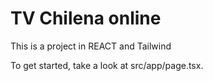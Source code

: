 # TV Chilena online

This is a project in REACT and Tailwind

To get started, take a look at src/app/page.tsx.
